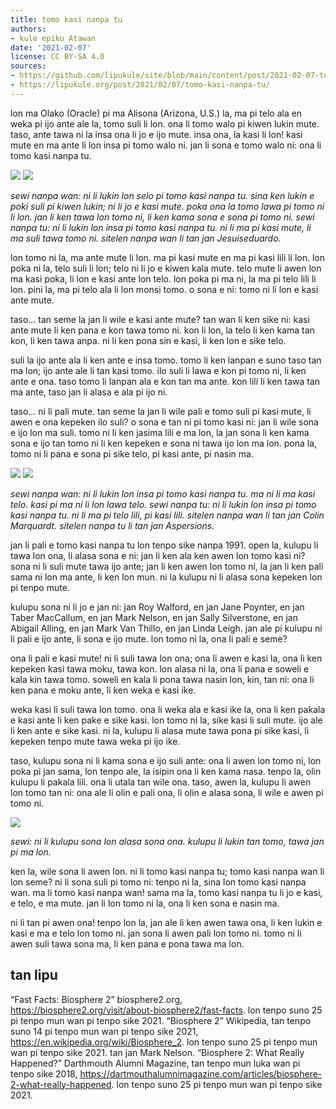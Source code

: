 ```yaml
---
title: tomo kasi nanpa tu
authors:
- kule epiku Atawan
date: '2021-02-07'
license: CC BY-SA 4.0
sources:
- https://github.com/lipukule/site/blob/main/content/post/2021-02-07-tomokasi.md
- https://lipukule.org/post/2021/02/07/tomo-kasi-nanpa-tu/
---
```


lon ma Olako (Oracle) pi ma Alisona (Arizona, U.S.) la, ma pi telo ala en weka pi ijo ante ale la, tomo suli li lon. ona li tomo walo pi kiwen lukin mute. taso, ante tawa ni la insa ona li jo e ijo mute. insa ona, la kasi li lon! kasi mute en ma ante li lon insa pi tomo walo ni. jan li sona e tomo walo ni: ona li tomo kasi nanpa tu.

![](/images/tomokasi/1.jpg) ![](/images/tomokasi/2.jpg)

*sewi nanpa wan: ni li lukin lon selo pi tomo kasi nanpa tu. sina ken lukin e poki suli pi kiwen lukin; ni li jo e kasi mute. poka ona la tomo lawa pi tomo ni li lon. jan li ken tawa lon tomo ni, li ken kama sona e sona pi tomo ni.*
*sewi nanpa tu: ni li lukin lon insa pi tomo kasi nanpa tu. ni li ma pi kasi mute, li ma suli tawa tomo ni.*
*sitelen nanpa wan li tan jan Jesuiseduardo.*

lon tomo ni la, ma ante mute li lon. ma pi kasi mute en ma pi kasi lili li lon. lon poka ni la, telo suli li lon; telo ni li jo e kiwen kala mute. telo mute li awen lon ma kasi poka, li lon e kasi ante lon telo. lon poka pi ma ni, la ma pi telo lili li lon. pini la, ma pi telo ala li lon monsi tomo. o sona e ni: tomo ni li lon e kasi ante mute.

taso… tan seme la jan li wile e kasi ante mute? tan wan li ken sike ni: kasi ante mute li ken pana e kon tawa tomo ni. kon li lon, la telo li ken kama tan kon, li ken tawa anpa. ni li ken pona sin e kasi, li ken lon e sike telo.

suli la ijo ante ala li ken ante e insa tomo. tomo li ken lanpan e suno taso tan ma lon; ijo ante ale li tan kasi tomo. ilo suli li lawa e kon pi tomo ni, li ken ante e ona. taso tomo li lanpan ala e kon tan ma ante. kon lili li ken tawa tan ma ante, taso jan li alasa e ala pi ijo ni.

taso… ni li pali mute. tan seme la jan li wile pali e tomo suli pi kasi mute, li awen e ona kepeken ilo suli? o sona e tan ni pi tomo kasi ni: jan li wile sona e ijo lon ma suli. tomo ni li ken jasima lili e ma lon, la jan sona li ken kama sona e ijo tan tomo ni li ken kepeken e sona ni tawa ijo lon ma lon. pona la, tomo ni li pana e sona pi sike telo, pi kasi ante, pi nasin ma.

![](/images/tomokasi/3.jpg) ![](/images/tomokasi/4.jpg)

*sewi nanpa wan: ni li lukin lon insa pi tomo kasi nanpa tu. ma ni li ma kasi telo. kasi pi ma ni li lon lawa telo.*
*sewi nanpa tu: ni li lukin lon insa pi tomo kasi nanpa tu. ni li ma pi telo lili, pi kasi lili.*
*sitelen nanpa wan li tan jan Colin Marquardt. sitelen nanpa tu li tan jan Aspersions.*

jan li pali e tomo kasi nanpa tu lon tenpo sike nanpa 1991. open la, kulupu li tawa lon ona, li alasa sona e ni: jan li ken ala ken awen lon tomo kasi ni? sona ni li suli mute tawa ijo ante; jan li ken awen lon tomo ni, la jan li ken pali sama ni lon ma ante, li ken lon mun. ni la kulupu ni li alasa sona kepeken lon pi tenpo mute.

kulupu sona ni li jo e jan ni: jan Roy Walford, en jan Jane Poynter, en jan Taber MacCallum, en jan Mark Nelson, en jan Sally Silverstone, en jan Abigail Alling, en jan Mark Van Thillo, en jan Linda Leigh. jan ale pi kulupu ni li pali e ijo ante, li sona e ijo mute. lon tomo ni la, ona li pali e seme?

ona li pali e kasi mute! ni li suli tawa lon ona; ona li awen e kasi la, ona li ken kepeken kasi tawa moku, tawa kon. lon alasa ni la, ona li pana e soweli e kala kin tawa tomo. soweli en kala li pona tawa nasin lon, kin, tan ni: ona li ken pana e moku ante, li ken weka e kasi ike.

weka kasi li suli tawa lon tomo. ona li weka ala e kasi ike la, ona li ken pakala e kasi ante li ken pake e sike kasi. lon tomo ni la, sike kasi li suli mute. ijo ale li ken ante e sike kasi. ni la, kulupu li alasa mute tawa pona pi sike kasi, li kepeken tenpo mute tawa weka pi ijo ike.

taso, kulupu sona ni li kama sona e ijo suli ante: ona li awen lon tomo ni, lon poka pi jan sama, lon tenpo ale, la isipin ona li ken kama nasa. tenpo la, olin kulupu li pakala lili. ona li utala tan wile ona. taso, awen la, kulupu li awen lon tomo tan ni: ona ale li olin e pali ona, li olin e alasa sona, li wile e awen pi tomo ni.

![](/images/tomokasi/5.jpg)

*sewi: ni li kulupu sona lon alasa sona ona. kulupu li lukin tan tomo, tawa jan pi ma lon.*

ken la, wile sona li awen lon. ni li tomo kasi nanpa tu; tomo kasi nanpa wan li lon seme? ni li sona suli pi tomo ni: tenpo ni la, sina lon tomo kasi nanpa wan. ma li tomo kasi nanpa wan! sama ma la, tomo kasi nanpa tu li jo e kasi, e telo, e ma mute. jan li lon tomo ni la, ona li ken sona e nasin ma.

ni li tan pi awen ona! tenpo lon la, jan ale li ken awen tawa ona, li ken lukin e kasi e ma e telo lon tomo ni. jan sona li awen pali lon tomo ni. tomo ni li awen suli tawa sona ma, li ken pana e pona tawa ma lon.


## tan lipu
“Fast Facts: Biosphere 2” biosphere2.org, https://biosphere2.org/visit/about-biosphere2/fast-facts. lon tenpo suno 25 pi tenpo mun wan pi tenpo sike 2021.
“Biosphere 2” Wikipedia, tan tenpo suno 14 pi tenpo mun wan pi tenpo sike 2021, https://en.wikipedia.org/wiki/Biosphere_2. lon tenpo suno 25 pi tenpo mun wan pi tenpo sike 2021.
tan jan Mark Nelson. “Biosphere 2: What Really Happened?” Darthmouth Alumni Magazine, tan tenpo mun luka wan pi tenpo sike 2018, https://dartmouthalumnimagazine.com/articles/biosphere-2-what-really-happened. lon tenpo suno 25 pi tenpo mun wan pi tenpo sike 2021.
